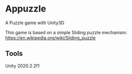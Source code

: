 # Appuzzle
A Puzzle game with Unity3D

This game is based on a simple Sliding puzzle mechanism: https://en.wikipedia.org/wiki/Sliding_puzzle

## Tools
Unity 2020.2.2f1